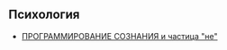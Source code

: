 ## Психология

- [ПРОГРАММИРОВАНИЕ СОЗНАНИЯ и частица "не"](https://www.youtube.com/watch?v=-XZuofPlbYI)
